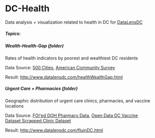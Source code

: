 # DC-Health
Data analysis + visualization related to health in DC for [DataLensDC](www.datalensdc.com)

##### Topics:

##### Wealth-Health-Gap (folder)
Rates of health indicators by poorest and wealthiest DC residents

Data Source: [500 Cities](https://chronicdata.cdc.gov/health-area/500-cities), [American Community Survey](https://www.census.gov/programs-surveys/acs/)

Result: http://www.datalensdc.com/healthWealthGap.html


##### Urgent Care + Pharmacies (folder)
Geographic distribution of urgent care clinics, pharmacies, and vaccine locations

Data Source: [FOI'ed DOH Pharmacy Data](https://github.com/katerabinowitz/FOIA-Requests/tree/master/Pharmacy%20Locations), [Open Data DC Vaccine Dataset](http://opendata.dc.gov/datasets/2335ba275c3f4320a3113f13181eab56_9),[Scrapped Clinic Dataset](https://raw.githubusercontent.com/katerabinowitz/DC-Health/master/Urgent%20Care%20%2B%20Pharmacies/urgentCare.csv)

Result: http://www.datalensdc.com/fluinDC.html
